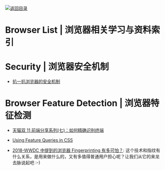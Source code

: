 [![返回目录](https://user-images.githubusercontent.com/5803001/38079637-ff0abcf0-3371-11e8-9b76-ad651620afc7.jpg)](https://github.com/wxyyxc1992/Awesome-Lists)

# Browser List | 浏览器相关学习与资料索引

# Security | 浏览器安全机制

- [扒一扒浏览器的安全机制](http://mp.weixin.qq.com/s?__biz=MjM5NjA0NjgyMA==&mid=2651061832&idx=2&sn=233869f7e47291aa9d7cde78f0d02599&scene=0#wechat_redirect)

# Browser Feature Detection | 浏览器特征检测

- [天猫双 11 前端分享系列(七)：如何精确识别终端](https://github.com/tmallfe/tmallfe.github.io/issues/32)

- [Using Feature Queries in CSS](https://hacks.mozilla.org/2016/08/using-feature-queries-in-css/)

* [2018-WWDC 中提到的浏览器 Fingerprinting 有多可怕？](https://juejin.im/post/5b17de31f265da6e397b70f4): 这个技术和指纹有什么关系，是用来做什么的，又有多值得普通用户担心呢？让我们从它的来龙去脉说起吧 :-)
